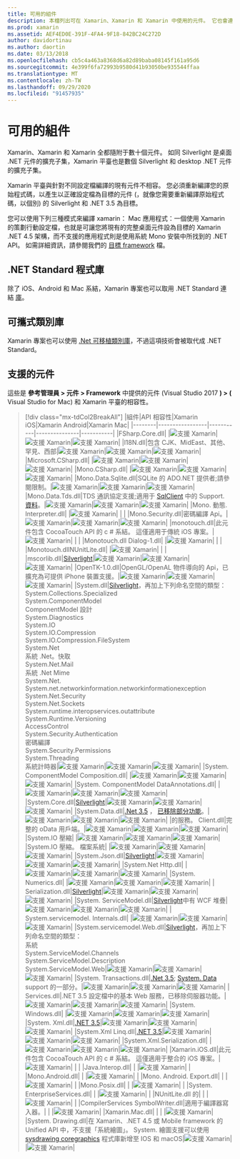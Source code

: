 ```yaml
---
title: 可用的組件
description: 本檔列出可在 Xamarin、Xamarin 和 Xamarin 中使用的元件。 它也會連結至 .NET Standard 程式庫和可移植類別庫的相關檔。
ms.prod: xamarin
ms.assetid: AEF4ED0E-391F-4FA4-9F18-842BC24C272D
author: davidortinau
ms.author: daortin
ms.date: 03/13/2018
ms.openlocfilehash: cb5c4a463a8368d6a82d89baba08145f161a95d6
ms.sourcegitcommit: 4e399f6fa72993b9580d41b93050be935544ffaa
ms.translationtype: MT
ms.contentlocale: zh-TW
ms.lasthandoff: 09/29/2020
ms.locfileid: "91457935"
---
```

# <a name="available-assemblies"></a>可用的組件

Xamarin、Xamarin 和 Xamarin 全都隨附于數十個元件。 如同 Silverlight 是桌面 .NET 元件的擴充子集，Xamarin 平臺也是數個 Silverlight 和 desktop .NET 元件的擴充子集。

Xamarin 平臺與針對不同設定檔編譯的現有元件不相容。 您必須重新編譯您的原始程式碼，以產生以正確設定檔為目標的元件 (，就像您需要重新編譯原始程式碼，以個別) 的 Silverlight 和 .NET 3.5 為目標。

您可以使用下列三種模式來編譯 xamarin： Mac 應用程式：一個使用 Xamarin 的策劃行動設定檔，也就是可讓您將現有的完整桌面元件設為目標的 Xamarin .NET 4.5 架構，而不支援的應用程式則是使用系統 Mono 安裝中所找到的 .NET API。 如需詳細資訊，請參閱我們的 [目標 framework](~/mac/platform/target-framework.md) 檔。

## <a name="net-standard-libraries"></a>.NET Standard 程式庫

除了 iOS、Android 和 Mac 系結，Xamarin 專案也可以取用 .NET Standard 連結 [庫](~/cross-platform/app-fundamentals/net-standard.md)。

## <a name="portable-class-libraries"></a>可攜式類別庫

Xamarin 專案也可以使用 [.Net 可移植類別庫](~/cross-platform/app-fundamentals/pcl.md)，不過這項技術會被取代成 .NET Standard。

## <a name="supported-assemblies"></a>支援的元件

這些是 **參考管理員 > 元件 > Framework** 中提供的元件 (Visual Studio 2017 **) > (** Visual Studio for Mac) 和 Xamarin 平臺的相容性。

> [!div class="mx-tdCol2BreakAll"]
> |組件|API 相容性|Xamarin iOS|Xamarin Android|Xamarin Mac|
> |--------|-----------------|-----------|---------------|-----------|
> |FSharp.Core.dll| |![支援 Xamarin](~/media/shared/yes.png "支援 Xamarin")|![支援 Xamarin](~/media/shared/yes.png "支援 Xamarin")|![支援 Xamarin](~/media/shared/yes.png "支援 Xamarin")|
> |l18N.dll|包含 CJK、MidEast、其他、罕見、西部|![支援 Xamarin](~/media/shared/yes.png "支援 Xamarin")|![支援 Xamarin](~/media/shared/yes.png "支援 Xamarin")|![支援 Xamarin](~/media/shared/yes.png "支援 Xamarin")|
> |Microsoft.CSharp.dll| |![支援 Xamarin](~/media/shared/yes.png "支援 Xamarin")|![支援 Xamarin](~/media/shared/yes.png "支援 Xamarin")|![支援 Xamarin](~/media/shared/yes.png "支援 Xamarin")|
> |Mono.CSharp.dll| |![支援 Xamarin](~/media/shared/yes.png "支援 Xamarin")|![支援 Xamarin](~/media/shared/yes.png "支援 Xamarin")|![支援 Xamarin](~/media/shared/yes.png "支援 Xamarin")|
> |Mono.Data.Sqlite.dll|SQLite 的 ADO.NET 提供者;請參閱限制。|![支援 Xamarin](~/media/shared/yes.png "支援 Xamarin")|![支援 Xamarin](~/media/shared/yes.png "支援 Xamarin")|![支援 Xamarin](~/media/shared/yes.png "支援 Xamarin")|
> |Mono.Data.Tds.dll|TDS 通訊協定支援;適用于 [SqlClient](xref:System.Data.SqlClient) 中的 Support. [資料](xref:System.Data)。|![支援 Xamarin](~/media/shared/yes.png "支援 Xamarin")|![支援 Xamarin](~/media/shared/yes.png "支援 Xamarin")|![支援 Xamarin](~/media/shared/yes.png "支援 Xamarin")|
> |Mono. 動態. &#8203;Interpreter.dll| |![支援 Xamarin](~/media/shared/yes.png "支援 Xamarin")| | |
> |Mono.Security.dll|密碼編譯 Api。|![支援 Xamarin](~/media/shared/yes.png "支援 Xamarin")|![支援 Xamarin](~/media/shared/yes.png "支援 Xamarin")|![支援 Xamarin](~/media/shared/yes.png "支援 Xamarin")|
> |monotouch.dll|此元件包含 CocoaTouch API 的 c # 系結。 這僅適用于傳統 iOS 專案。|![支援 Xamarin](~/media/shared/yes.png "支援 Xamarin")| | |
> |Monotouch.dll &#8203;Dialog-1.dll| |![支援 Xamarin](~/media/shared/yes.png "支援 Xamarin")| | |
> |Monotouch.dll &#8203;NUnitLite.dll| |![支援 Xamarin](~/media/shared/yes.png "支援 Xamarin")| | |
> |mscorlib.dll|[Silverlight](/previous-versions/windows/silverlight/dotnet-windows-silverlight/cc838194(v=vs.95))|![支援 Xamarin](~/media/shared/yes.png "支援 Xamarin")|![支援 Xamarin](~/media/shared/yes.png "支援 Xamarin")|![支援 Xamarin](~/media/shared/yes.png "支援 Xamarin")|
> |OpenTK-1.0.dll|OpenGL/OpenAL 物件導向的 Api，已擴充為可提供 iPhone 裝置支援。|![支援 Xamarin](~/media/shared/yes.png "支援 Xamarin")|![支援 Xamarin](~/media/shared/yes.png "支援 Xamarin")|![支援 Xamarin](~/media/shared/yes.png "支援 Xamarin")|
> |System.dll|[Silverlight](/previous-versions/windows/silverlight/dotnet-windows-silverlight/cc838194(v=vs.95))，再加上下列命名空間的類型：<br />System.Collections.Specialized<br />System. &#8203;ComponentModel<br />ComponentModel 設計<br />System.Diagnostics<br />System.IO<br />System.IO.Compression<br />System.IO.Compression.FileSystem<br />System.Net<br />系統 .Net。快取<br />System.Net.Mail<br />系統 .Net Mime<br />System.Net. &#8203;System.net.networkinformation.networkinformationexception<br />System.Net.Security<br />System.Net.Sockets<br />System.runtime.interopservices.outattribute &#8203;<br />System.Runtime.Versioning<br />&#8203;AccessControl<br />System.Security.Authentication<br />&#8203;密碼編譯<br />System.Security.Permissions<br />System.Threading<br />系統計時器|![支援 Xamarin](~/media/shared/yes.png "支援 Xamarin")|![支援 Xamarin](~/media/shared/yes.png "支援 Xamarin")|![支援 Xamarin](~/media/shared/yes.png "支援 Xamarin")|
> |System. &#8203;ComponentModel &#8203;Composition.dll| |![支援 Xamarin](~/media/shared/yes.png "支援 Xamarin")|![支援 Xamarin](~/media/shared/yes.png "支援 Xamarin")|![支援 Xamarin](~/media/shared/yes.png "支援 Xamarin")|
> |System. &#8203;ComponentModel &#8203;DataAnnotations.dll| |![支援 Xamarin](~/media/shared/yes.png "支援 Xamarin")|![支援 Xamarin](~/media/shared/yes.png "支援 Xamarin")|![支援 Xamarin](~/media/shared/yes.png "支援 Xamarin")|
> |System.Core.dll|[Silverlight](/previous-versions/windows/silverlight/dotnet-windows-silverlight/cc838194(v=vs.95))|![支援 Xamarin](~/media/shared/yes.png "支援 Xamarin")|![支援 Xamarin](~/media/shared/yes.png "支援 Xamarin")|![支援 Xamarin](~/media/shared/yes.png "支援 Xamarin")|
> |System.Data.dll|[.Net 3.5](/previous-versions/ms229335(v=vs.100)) ， [已移除部分功能](~/ios/data-cloud/system.data.md)。|![支援 Xamarin](~/media/shared/yes.png "支援 Xamarin")|![支援 Xamarin](~/media/shared/yes.png "支援 Xamarin")|![支援 Xamarin](~/media/shared/yes.png "支援 Xamarin")|
> |&#8203;的服務。 &#8203;Client.dll|完整的 oData 用戶端。|![支援 Xamarin](~/media/shared/yes.png "支援 Xamarin")|![支援 Xamarin](~/media/shared/yes.png "支援 Xamarin")|![支援 Xamarin](~/media/shared/yes.png "支援 Xamarin")|
> |System.IO &#8203;壓縮| |![支援 Xamarin](~/media/shared/yes.png "支援 Xamarin")|![支援 Xamarin](~/media/shared/yes.png "支援 Xamarin")|![支援 Xamarin](~/media/shared/yes.png "支援 Xamarin")|
> |System.IO &#8203;壓縮。 &#8203;檔案系統| |![支援 Xamarin](~/media/shared/yes.png "支援 Xamarin")|![支援 Xamarin](~/media/shared/yes.png "支援 Xamarin")|![支援 Xamarin](~/media/shared/yes.png "支援 Xamarin")|
> |System.Json.dll|[Silverlight](/previous-versions/windows/silverlight/dotnet-windows-silverlight/cc838194(v=vs.95))|![支援 Xamarin](~/media/shared/yes.png "支援 Xamarin")|![支援 Xamarin](~/media/shared/yes.png "支援 Xamarin")|![支援 Xamarin](~/media/shared/yes.png "支援 Xamarin")|
> |System.Net &#8203;Http.dll| |![支援 Xamarin](~/media/shared/yes.png "支援 Xamarin")|![支援 Xamarin](~/media/shared/yes.png "支援 Xamarin")|![支援 Xamarin](~/media/shared/yes.png "支援 Xamarin")|
> |System. &#8203;Numerics.dll| |![支援 Xamarin](~/media/shared/yes.png "支援 Xamarin")|![支援 Xamarin](~/media/shared/yes.png "支援 Xamarin")|![支援 Xamarin](~/media/shared/yes.png "支援 Xamarin")|
> |&#8203;Serialization.dll|[Silverlight](/previous-versions/windows/silverlight/dotnet-windows-silverlight/cc838194(v=vs.95))|![支援 Xamarin](~/media/shared/yes.png "支援 Xamarin")|![支援 Xamarin](~/media/shared/yes.png "支援 Xamarin")|![支援 Xamarin](~/media/shared/yes.png "支援 Xamarin")|
> |System. &#8203;ServiceModel.dll|[Silverlight](/previous-versions/windows/silverlight/dotnet-windows-silverlight/cc838194(v=vs.95))中有 WCF 堆疊|![支援 Xamarin](~/media/shared/yes.png "支援 Xamarin")|![支援 Xamarin](~/media/shared/yes.png "支援 Xamarin")|![支援 Xamarin](~/media/shared/yes.png "支援 Xamarin")|
> |&#8203;System.servicemodel. &#8203;Internals.dll| |![支援 Xamarin](~/media/shared/yes.png "支援 Xamarin")|![支援 Xamarin](~/media/shared/yes.png "支援 Xamarin")|![支援 Xamarin](~/media/shared/yes.png "支援 Xamarin")|
> |&#8203;System.servicemodel. &#8203;Web.dll|[Silverlight](/previous-versions/windows/silverlight/dotnet-windows-silverlight/cc838194(v=vs.95))，再加上下列命名空間的類型： <br />系統<br />System.ServiceModel.Channels<br />System.ServiceModel.Description<br />System.ServiceModel.Web|![支援 Xamarin](~/media/shared/yes.png "支援 Xamarin")|![支援 Xamarin](~/media/shared/yes.png "支援 Xamarin")|![支援 Xamarin](~/media/shared/yes.png "支援 Xamarin")|
> |System. &#8203;Transactions.dll|[.Net 3.5](/previous-versions/ms229335(v=vs.100)); [System. Data](~/ios/data-cloud/system.data.md) support 的一部分。|![支援 Xamarin](~/media/shared/yes.png "支援 Xamarin")|![支援 Xamarin](~/media/shared/yes.png "支援 Xamarin")|![支援 Xamarin](~/media/shared/yes.png "支援 Xamarin")|
> |&#8203;Services.dll|.NET 3.5 設定檔中的基本 Web 服務，已移除伺服器功能。|![支援 Xamarin](~/media/shared/yes.png "支援 Xamarin")|![支援 Xamarin](~/media/shared/yes.png "支援 Xamarin")|![支援 Xamarin](~/media/shared/yes.png "支援 Xamarin")|
> |System. &#8203;Windows.dll| |![支援 Xamarin](~/media/shared/yes.png "支援 Xamarin")|![支援 Xamarin](~/media/shared/yes.png "支援 Xamarin")|![支援 Xamarin](~/media/shared/yes.png "支援 Xamarin")|
> |System. &#8203;Xml.dll|[.NET 3.5](/previous-versions/ms229335(v=vs.100))|![支援 Xamarin](~/media/shared/yes.png "支援 Xamarin")|![支援 Xamarin](~/media/shared/yes.png "支援 Xamarin")|![支援 Xamarin](~/media/shared/yes.png "支援 Xamarin")|
> |System.Xml &#8203;Linq.dll|[.NET 3.5](/previous-versions/ms229335(v=vs.100))|![支援 Xamarin](~/media/shared/yes.png "支援 Xamarin")|![支援 Xamarin](~/media/shared/yes.png "支援 Xamarin")|![支援 Xamarin](~/media/shared/yes.png "支援 Xamarin")|
> |System.Xml.Serialization.dll| |![支援 Xamarin](~/media/shared/yes.png "支援 Xamarin")|![支援 Xamarin](~/media/shared/yes.png "支援 Xamarin")|![支援 Xamarin](~/media/shared/yes.png "支援 Xamarin")|
> |Xamarin.iOS.dll|此元件包含 CocoaTouch API 的 c # 系結。 這僅適用于整合的 iOS 專案。|![支援 Xamarin](~/media/shared/yes.png "支援 Xamarin")| | |
> |Java.Interop.dll| | |![支援 Xamarin](~/media/shared/yes.png "支援 Xamarin")| |
> |Mono.Android.dll| | |![支援 Xamarin](~/media/shared/yes.png "支援 Xamarin")| |
> |Mono. Android. &#8203;Export.dll| | |![支援 Xamarin](~/media/shared/yes.png "支援 Xamarin")| |
> |Mono.Posix.dll| | |![支援 Xamarin](~/media/shared/yes.png "支援 Xamarin")| |
> |System. &#8203;EnterpriseServices.dll| | |![支援 Xamarin](~/media/shared/yes.png "支援 Xamarin")| |
> |&#8203;NUnitLite.dll 的| | |![支援 Xamarin](~/media/shared/yes.png "支援 Xamarin")| |
> |CompilerServices &#8203;SymbolWriter.dll|適用于編譯器寫入器。| | |![支援 Xamarin](~/media/shared/yes.png "支援 Xamarin")|
> |Xamarin.Mac.dll| | | |![支援 Xamarin](~/media/shared/yes.png "支援 Xamarin")|
> |System. &#8203;Drawing.dll|在 Xamarin、.NET 4.5 或 Mobile framework 的 Unified API 中，不支援「系統繪圖」。 System. 繪圖支援可以使用 [sysdrawing coregraphics](https://github.com/mono/sysdrawing-coregraphics) 程式庫新增至 IOS 和 macOS|![支援 Xamarin](~/media/shared/yes.png "支援 Xamarin")| |![支援 Xamarin](~/media/shared/yes.png "支援 Xamarin")|